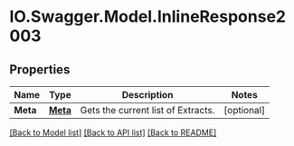 # IO.Swagger.Model.InlineResponse2003
## Properties

Name | Type | Description | Notes
------------ | ------------- | ------------- | -------------
**Meta** | [**Meta**](Meta.md) | Gets the current list of Extracts. | [optional] 

[[Back to Model list]](../README.md#documentation-for-models) [[Back to API list]](../README.md#documentation-for-api-endpoints) [[Back to README]](../README.md)

